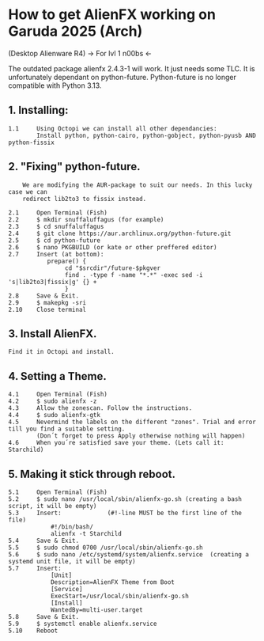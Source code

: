 # How to get AlienFX working on Garuda 2025 (Arch)
(Desktop Alienware R4)
-> For lvl 1 n00bs <-

The outdated package alienfx 2.4.3-1 will work. It just needs some TLC.
It is unfortunately dependant on python-future. Python-future is no longer compatible
with Python 3.13.

## 1.  Installing:
        
    1.1     Using Octopi we can install all other dependancies:
            Install python, python-cairo, python-gobject, python-pyusb AND python-fissix

## 2.  "Fixing" python-future.
        We are modifying the AUR-package to suit our needs. In this lucky case we can
        redirect lib2to3 to fissix instead.

    2.1     Open Terminal (Fish)
    2.2     $ mkdir snuffaluffagus (for example)
    2.3     $ cd snuffaluffagus
    2.4     $ git clone https://aur.archlinux.org/python-future.git
    2.5     $ cd python-future
    2.6     $ nano PKGBUILD (or kate or other preffered editor)
    2.7     Insert (at bottom):
               prepare() {
                    cd "$srcdir"/future-$pkgver
                    find . -type f -name "*.*" -exec sed -i 's|lib2to3|fissix|g' {} +
                    }
    2.8     Save & Exit.
    2.9     $ makepkg -sri
    2.10    Close terminal

## 3.  Install AlienFX.
    Find it in Octopi and install.

## 4.  Setting a Theme.

    4.1     Open Terminal (Fish)
    4.2     $ sudo alienfx -z
    4.3     Allow the zonescan. Follow the instructions.
    4.4     $ sudo alienfx-gtk
    4.5     Nevermind the labels on the different "zones". Trial and error till you find a suitable setting.
            (Don´t forget to press Apply otherwise nothing will happen)
    4.6     When you´re satisfied save your theme. (Lets call it: Starchild)

## 5.  Making it stick through reboot.

    5.1     Open Terminal (Fish)
    5.2     $ sudo nano /usr/local/sbin/alienfx-go.sh (creating a bash script, it will be empty)
    5.3     Insert:             (#!-line MUST be the first line of the file)
                #!/bin/bash/
                alienfx -t Starchild
    5.4     Save & Exit.
    5.5     $ sudo chmod 0700 /usr/local/sbin/alienfx-go.sh
    5.6     $ sudo nano /etc/systemd/system/alienfx.service  (creating a systemd unit file, it will be empty)
    5.7     Insert:
                [Unit]
                Description=AlienFX Theme from Boot
                [Service]
                ExecStart=/usr/local/sbin/alienfx-go.sh
                [Install]
                WantedBy=multi-user.target
    5.8     Save & Exit.
    5.9     $ systemctl enable alienfx.service
    5.10    Reboot

